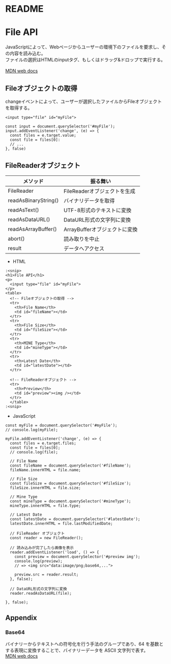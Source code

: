 # README

# File API
JavaScriptによって、Webページからユーザーの環境下のファイルを要求し、その内容を読み込む。<br>
ファイルの選択はHTMLのinputタグ、もしくはドラッグ&ドロップで実行する。<br>
<br>
<a href="https://developer.mozilla.org/ja/docs/Web/API/File/Using_files_from_web_applications" target="_blank" rel="noopener">MDN web docs</a>

## Fileオブジェクトの取得
changeイベントによって、ユーザーが選択したファイルからFileオブジェクトを取得する。

```
<input type="file" id="myFile">

const input = document.querySelector('#myFile');
input.addEventListener('change', (e) => {
  const files = e.target.value;
  const file = files[0]:
  // ...
}, false)
```

## FileReaderオブジェクト

|メソッド|振る舞い|
|-----|-----|
|FileReader|FileReaderオブジェクトを生成|
|readAsBinaryString()|バイナリデータを取得|
|readAsText()|UTF-8形式のテキストに変換|
|readAsDataURL()|DataURL形式の文字列に変換|
|readAsArrayBuffer()|ArrayBufferオブジェクトに変換|
|abort()|読み取りを中止|
|result|データへアクセス|

- HTML

```
:<snip>
<h1>File API</h1>
<p>
  <input type="file" id="myFile">
</p>
<table>
  <!-- Fileオブジェクトの取得 -->
  <tr>
    <th>File Name</th>
    <td id="fileName"></td>
  </tr>
  <tr>
    <th>File Size</th>
    <td id="fileSize"></td>
  </tr>
  <tr>
    <th>MINE Type</th>
    <td id="mineType"></td>
  </tr>
  <tr>
    <th>Latest Date</th>
    <td id="latestDate"></td>
  </tr>

  <!-- FileReaderオブジェクト -->
  <tr>
    <th>Preview</th>
    <td id="preview"><img /></td>
  </tr>
  </table>
:<snip>
```

- JavaScript

```
const myFile = document.querySelector('#myFile');
// console.log(myFile);

myFile.addEventListener('change', (e) => {
  const files = e.target.files;
  const file = files[0];
  // console.log(file);

  // File Name
  const fileName = document.querySelector('#fileName');
  fileName.innerHTML = file.name;

  // File Size
  const fileSize = document.querySelector('#fileSize');
  fileSize.innerHTML = file.size;

  // Mine Type
  const mineType = document.querySelector('#mineType');
  mineType.innerHTML = file.type;

  // Latest Date
  const latestDate = document.querySelector('#latestDate');
  latestDate.innerHTML = file.lastModifiedDate;

  // FileReader オブジェクト
  const reader = new FileReader();

  // 読み込みが完了したら画像を表示
  reader.addEventListener('load', () => {
    const preview = document.querySelector('#preview img');
    console.log(preview);
    // => <img src="data:image/png;base64,...">

    preview.src = reader.result;
  }, false);

  // DataURL形式の文字列に変換
  reader.readAsDataURL(file);

}, false);
```

## Appendix

### Base64
バイナリーからテキストへの符号化を行う手法のグループであり、64 を基数とする表現に変換することで、バイナリーデータを ASCII 文字列で表す。<br>
<a href="https://developer.mozilla.org/ja/docs/Web/API/WindowBase64/Base64_encoding_and_decoding" target="_blank" rel="noopener">MDN web docs</a>
